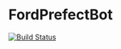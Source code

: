 # FordPrefectBot

[![Build Status](https://travis-ci.org/Xennis/ford-prefect-bot.svg?branch=master)](https://travis-ci.org/Xennis/ford-prefect-bot)